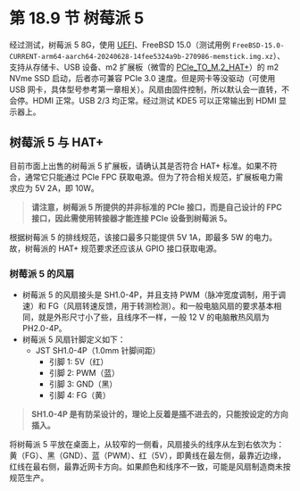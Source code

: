 # 第 18.9 节 树莓派 5


经过测试，树莓派 5 8G，使用 [UEFI](https://github.com/worproject/rpi5-uefi)、FreeBSD 15.0（测试用例 `FreeBSD-15.0-CURRENT-arm64-aarch64-20240628-14fee5324a9b-270986-memstick.img.xz`）、支持从存储卡、USB 设备、m2 扩展板（微雪的 [PCIe_TO_M.2_HAT+](https://www.waveshare.net/wiki/PCIe_TO_M.2_HAT+)）的 m2 NVme SSD 启动，后者亦可兼容 PCIe 3.0 速度。但是网卡等没驱动（可使用 USB 网卡，具体型号参考第一章相关）。风扇由固件控制，所以默认会一直转，不会停。HDMI 正常。USB 2/3 均正常。经过测试 KDE5 可以正常输出到 HDMI 显示器上。


## 树莓派 5 与 HAT+

目前市面上出售的树莓派 5 扩展板，请确认其是否符合 HAT+ 标准。如果不符合，通常它只能通过 PCIe FPC 获取电源。但为了符合相关规范，扩展板电力需求应为 5V 2A，即 10W。

>**请注意，树莓派 5 所提供的并非标准的 PCIe 接口，而是自己设计的 FPC 接口，因此需使用转接器才能连接 PCIe 设备到树莓派 5。** 

根据树莓派 5 的排线规范，该接口最多只能提供 5V 1A，即最多 5W 的电力。故，树莓派的 HAT+ 规范要求还应该从 GPIO 接口获取电源。


### 树莓派 5 的风扇

- 树莓派 5 的风扇接头是 SH1.0-4P，并且支持 PWM（脉冲宽度调制，用于调速）和 FG（风扇转速反馈，用于转测检测）。和一般电脑风扇的要求基本相同，就是外形尺寸小了些，且线序不一样，一般 12 V 的电脑散热风扇为 PH2.0-4P。
- 树莓派 5 风扇针脚定义如下：
  - JST SH1.0-4P（1.0mm 针脚间距）
    - 引脚 1: 5V（红）
    - 引脚 2: PWM（蓝）
    - 引脚 3: GND（黑）
    - 引脚 4: FG（黄）

>**SH1.0-4P 是有防呆设计的，理论上反着是插不进去的，只能按设定的方向插入。**

将树莓派 5 平放在桌面上，从较窄的一侧看，风扇接头的线序从左到右依次为：黄（FG）、黑（GND）、蓝（PWM）、红（5V），即黄线在最左侧，最靠近边缘，红线在最右侧，最靠近网卡方向。如果颜色和线序不一致，可能是风扇制造商未按规范生产。

